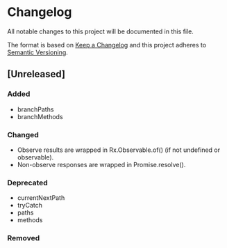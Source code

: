 # Changelog

All notable changes to this project will be documented in this file.

The format is based on [Keep a Changelog](http://keepachangelog.com/en/1.0.0/)
and this project adheres to [Semantic Versioning](http://semver.org/spec/v2.0.0.html).

## [Unreleased]

### Added

* branchPaths
* branchMethods

### Changed

* Observe results are wrapped in Rx.Observable.of() (if not undefined or observable).
* Non-observe responses are wrapped in Promise.resolve().

### Deprecated

* currentNextPath
* tryCatch
* paths
* methods

### Removed
